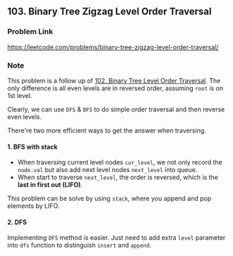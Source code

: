 ## 103. Binary Tree Zigzag Level Order Traversal

### Problem Link 
https://leetcode.com/problems/binary-tree-zigzag-level-order-traversal/

### Note
This problem is a follow up of [102. Binary Tree Level Order Traversal](https://leetcode.com/problems/binary-tree-level-order-traversal/).
The only difference is all even levels are in reversed order, assuming `root` is on 1st level.

Clearly, we can use `DFS` & `BFS` to do simple order traversal and then reverse even levels.

There're two more efficient ways to get the answer when traversing.

#### 1. BFS with stack

- When traversing current level nodes `cur_level`, we not only record the `node.val` but also add next level nodes 
`next_level` into queue. 
- When start to traverse `next_level`, the order is reversed, which is the **last in first out (LIFO)**. 

This problem can be solve by using `stack`, where you append and pop elements by LIFO.

#### 2. DFS
Implementing `DFS` method is easier. Just need to add extra `level` parameter into `dfs` function to distinguish 
`insert` and `append`.

